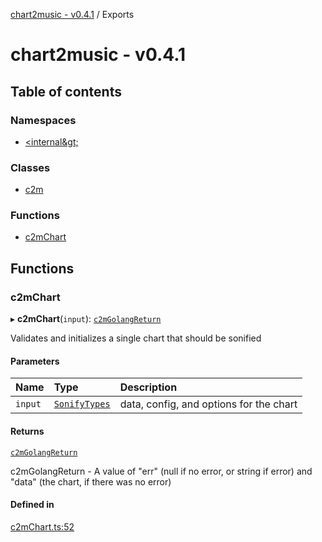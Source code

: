 [chart2music - v0.4.1](README.md) / Exports

# chart2music - v0.4.1

## Table of contents

### Namespaces

- [&lt;internal\&gt;](modules/internal_.md)

### Classes

- [c2m](classes/c2m.md)

### Functions

- [c2mChart](modules.md#c2mchart)

## Functions

### c2mChart

▸ **c2mChart**(`input`): [`c2mGolangReturn`](modules/internal_.md#c2mgolangreturn)

Validates and initializes a single chart that should be sonified

#### Parameters

| Name | Type | Description |
| :------ | :------ | :------ |
| `input` | [`SonifyTypes`](modules/internal_.md#sonifytypes) | data, config, and options for the chart |

#### Returns

[`c2mGolangReturn`](modules/internal_.md#c2mgolangreturn)

c2mGolangReturn - A value of "err" (null if no error, or string if error) and "data" (the chart, if there was no error)

#### Defined in

[c2mChart.ts:52](https://github.com/julianna-langston/chart2music/blob/5c1c6b4/src/c2mChart.ts#L52)

